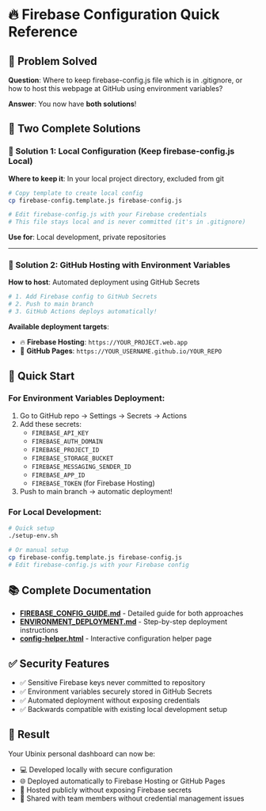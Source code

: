 # 🔥 Firebase Configuration Quick Reference

## 🤔 Problem Solved
**Question**: Where to keep firebase-config.js file which is in .gitignore, or how to host this webpage at GitHub using environment variables?

**Answer**: You now have **both solutions**! 

## 🎯 Two Complete Solutions

### 📁 Solution 1: Local Configuration (Keep firebase-config.js Local)

**Where to keep it**: In your local project directory, excluded from git

```bash
# Copy template to create local config
cp firebase-config.template.js firebase-config.js

# Edit firebase-config.js with your Firebase credentials
# This file stays local and is never committed (it's in .gitignore)
```

**Use for**: Local development, private repositories

---

### 🚀 Solution 2: GitHub Hosting with Environment Variables

**How to host**: Automated deployment using GitHub Secrets

```bash
# 1. Add Firebase config to GitHub Secrets
# 2. Push to main branch
# 3. GitHub Actions deploys automatically!
```

**Available deployment targets**:
- 🔥 **Firebase Hosting**: `https://YOUR_PROJECT.web.app`
- 📄 **GitHub Pages**: `https://YOUR_USERNAME.github.io/YOUR_REPO`

## 🚀 Quick Start

### For Environment Variables Deployment:
1. Go to GitHub repo → Settings → Secrets → Actions
2. Add these secrets:
   - `FIREBASE_API_KEY`
   - `FIREBASE_AUTH_DOMAIN` 
   - `FIREBASE_PROJECT_ID`
   - `FIREBASE_STORAGE_BUCKET`
   - `FIREBASE_MESSAGING_SENDER_ID`
   - `FIREBASE_APP_ID`
   - `FIREBASE_TOKEN` (for Firebase Hosting)
3. Push to main branch → automatic deployment!

### For Local Development:
```bash
# Quick setup
./setup-env.sh

# Or manual setup
cp firebase-config.template.js firebase-config.js
# Edit firebase-config.js with your Firebase config
```

## 📚 Complete Documentation
- **[FIREBASE_CONFIG_GUIDE.md](FIREBASE_CONFIG_GUIDE.md)** - Detailed guide for both approaches
- **[ENVIRONMENT_DEPLOYMENT.md](ENVIRONMENT_DEPLOYMENT.md)** - Step-by-step deployment instructions  
- **[config-helper.html](config-helper.html)** - Interactive configuration helper page

## ✅ Security Features
- ✅ Sensitive Firebase keys never committed to repository
- ✅ Environment variables securely stored in GitHub Secrets
- ✅ Automated deployment without exposing credentials
- ✅ Backwards compatible with existing local development setup

## 🎉 Result
Your Ubinix personal dashboard can now be:
- 💻 Developed locally with secure configuration
- 🌐 Deployed automatically to Firebase Hosting or GitHub Pages
- 🔐 Hosted publicly without exposing Firebase secrets
- 👥 Shared with team members without credential management issues